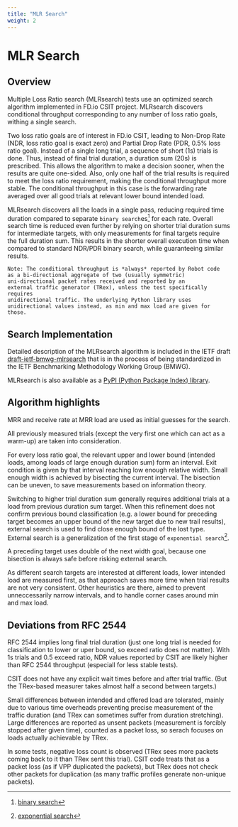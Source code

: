 ```yaml
---
title: "MLR Search"
weight: 2
---
```


# MLR Search

## Overview

Multiple Loss Ratio search (MLRsearch) tests use an optimized search algorithm
implemented in FD.io CSIT project. MLRsearch discovers conditional throughput
corresponding to any number of loss ratio goals, withing a single search.

Two loss ratio goals are of interest in FD.io CSIT, leading to Non-Drop Rate
(NDR, loss ratio goal is exact zero) and Partial Drop Rate
(PDR, 0.5% loss ratio goal).
Instead of a single long trial, a sequence of short (1s) trials is done.
Thus, instead of final trial duration, a duration sum (20s) is prescribed.
This allows the algorithm to make a decision sooner,
when the results are quite one-sided.
Also, only one half of the trial results is required to meet
the loss ratio requirement, making the conditional throughput more stable.
The conditional throughput in this case is the forwarding rate
averaged over all good trials at relevant lower bound intended load.

MLRsearch discovers all the loads in a single pass, reducing required time
duration compared to separate `binary search`es[^1] for each rate. Overall
search time is reduced even further by relying on shorter trial
duration sums for intermediate targets, with only measurements for
final targets require the full duration sum. This results in the
shorter overall execution time when compared to standard NDR/PDR binary
search, while guaranteeing similar results.

    Note: The conditional throughput is *always* reported by Robot code
    as a bi-directional aggregate of two (usually symmetric)
    uni-directional packet rates received and reported by an
    external traffic generator (TRex), unless the test specifically requires
    unidirectional traffic. The underlying Python library uses
    unidirectional values instead, as min and max load are given for those.

## Search Implementation

Detailed description of the MLRsearch algorithm is included in the IETF
draft
[draft-ietf-bmwg-mlrsearch](https://datatracker.ietf.org/doc/html/draft-ietf-bmwg-mlrsearch)
that is in the process of being standardized in the IETF Benchmarking
Methodology Working Group (BMWG).

MLRsearch is also available as a
[PyPI (Python Package Index) library](https://pypi.org/project/MLRsearch/).

## Algorithm highlights

MRR and receive rate at MRR load are used as initial guesses for the search.

All previously measured trials (except the very first one which can act
as a warm-up) are taken into consideration.

For every loss ratio goal, the relevant upper and lower bound
(intended loads, among loads of large enough duration sum) form an interval.
Exit condition is given by that interval reaching low enough relative width.
Small enough width is achieved by bisecting the current interval.
The bisection can be uneven, to save measurements based on information theory.

Switching to higher trial duration sum generally requires additional trials
at a load from previous duration sum target.
When this refinement does not confirm previous bound classification
(e.g. a lower bound for preceding target
becomes an upper bound of the new target due to new trail results),
external search is used to find close enough bound of the lost type.
External search is a generalization of the first stage of
`exponential search`[^2].

A preceding target uses double of the next width goal,
because one bisection is always safe before risking external search.

As different search targets are interested at different loads,
lower intended load are measured first,
as that approach saves more time when trial results are not very consistent.
Other heuristics are there, aimed to prevent unneccessarily narrow intervals,
and to handle corner cases around min and max load.

## Deviations from RFC 2544

RFC 2544 implies long final trial duration (just one long trial is needed
for classification to lower or uper bound, so exceed ratio does not matter).
With 1s trials and 0.5 exceed ratio, NDR values reported by CSIT
are likely higher than RFC 2544 throughput (especiall for less stable tests).

CSIT does not have any explicit wait times before and after trial traffic.
(But the TRex-based measurer takes almost half a second between targets.)

Small differences between intended and offered load are tolerated,
mainly due to various time overheads preventing precise measurement
of the traffic duration (and TRex can sometimes suffer from duration
stretching). Large differences are reported as unsent packets
(measurement is forcibly stopped after given time), counted as
a packet loss, so serach focuses on loads actually achievable by TRex.

In some tests, negative loss count is observed (TRex sees more packets
coming back to it than TRex sent this trial). CSIT code treats that
as a packet loss (as if VPP duplicated the packets),
but TRex does not check other packets for duplication
(as many traffic profiles generate non-unique packets).

[^1]: [binary search](https://en.wikipedia.org/wiki/Binary_search)
[^2]: [exponential search](https://en.wikipedia.org/wiki/Exponential_search)
